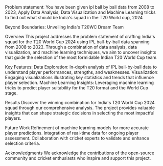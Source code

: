 Problem statement: 
You have been given ipl ball by ball data from 2008 to 2023, Apply Data Analysis, Data Visualization and Machine Learning tricks to find out what should be India's squad in the T20 World cup, 2024

Beyond Boundaries: Unveiling India's T20WC Dream Team

Overview
This project addresses the problem statement of crafting India's squad for the T20 World Cup 2024 using IPL ball-by-ball data spanning from 2008 to 2023. Through a combination of data analysis, data visualization, and machine learning techniques, we aim to uncover insights that guide the selection of the most formidable Indian T20 World Cup team.

Key Features:
Data Exploration: In-depth analysis of IPL ball-by-ball data to understand player performances, strengths, and weaknesses.
Visualization: Engaging visualizations illustrating key statistics and trends that influence player selection.
Machine Learning Insights: Leveraging machine learning tricks to predict player suitability for the T20 format and the World Cup stage.

Results
Discover the winning combination for India's T20 World Cup 2024 squad through our comprehensive analysis. The project provides valuable insights that can shape strategic decisions in selecting the most impactful players.

Future Work
Refinement of machine learning models for more accurate player predictions.
Integration of real-time data for ongoing player assessment.
Collaboration with cricket experts to validate and enhance selection criteria.

Acknowledgments
We acknowledge the contributions of the open-source community and cricket enthusiasts who inspire and support this project.
